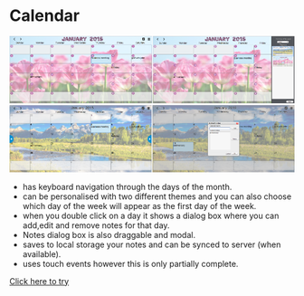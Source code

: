 Calendar
========
![Calendar screen shot](screenshot6.png)
![Calendar screen shot](screenshot5.png)

* has keyboard navigation through the days of the month.
* can be personalised with two different themes and you can also choose which day of the week will appear as the first
day of the week.
* when you double click on a day it shows a dialog box where you can add,edit and remove notes for that day.
* Notes dialog box is also draggable and modal.
* saves to local storage your notes and can be synced to server (when available).
* uses touch events however this is only partially complete.

[Click here to try](https://cdn.rawgit.com/bend101/calendar/NewTheme/calendar.html)




